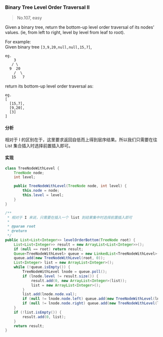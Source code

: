 ### Binary Tree Level Order Traversal II

> No.107, easy

Given a binary tree, return the bottom-up level order traversal of its nodes' values. (ie, from left to right, level by level from leaf to root).

For example:  
Given binary tree `[3,9,20,null,null,15,7]`,

```
eg.
    3
   / \
  9  20
    /  \
   15   7
```

return its bottom-up level order traversal as:

```
eg.
[
  [15,7],
  [9,20],
  [3]
]
```

#### 分析

相对于 I 的区别在于，这里要求返回自低而上得到层序结果。所以我们只需要在往 List 集合插入时选择前置插入即可。

#### 实现

```java
class TreeNodeWithLevel {
    TreeNode node;
    int level;

    public TreeNodeWithLevel(TreeNode node, int level) {
        this.node = node;
        this.level = level;
    }
}

/**
 * 相对于 I 来说，只需要在插入一个 list 到结果集中时选择前置插入即可
 *
 * @param root
 * @return
 */
public List<List<Integer>> levelOrderBottom(TreeNode root) {
    List<List<Integer>> result = new ArrayList<List<Integer>>();
    if (null == root) return result;
    Queue<TreeNodeWithLevel> queue = new LinkedList<TreeNodeWithLevel>();
    queue.add(new TreeNodeWithLevel(root, 0));
    List<Integer> list = new ArrayList<Integer>();
    while (!queue.isEmpty()) {
        TreeNodeWithLevel lnode = queue.poll();
        if (lnode.level != result.size()) {
            result.add(0, new ArrayList<Integer>(list));
            list = new ArrayList<Integer>();
        }
        list.add(lnode.node.val);
        if (null != lnode.node.left) queue.add(new TreeNodeWithLevel(lnode.node.left, lnode.level + 1));
        if (null != lnode.node.right) queue.add(new TreeNodeWithLevel(lnode.node.right, lnode.level + 1));
    }
    if (!list.isEmpty()) {
        result.add(0, list);
    }
    return result;
}
```